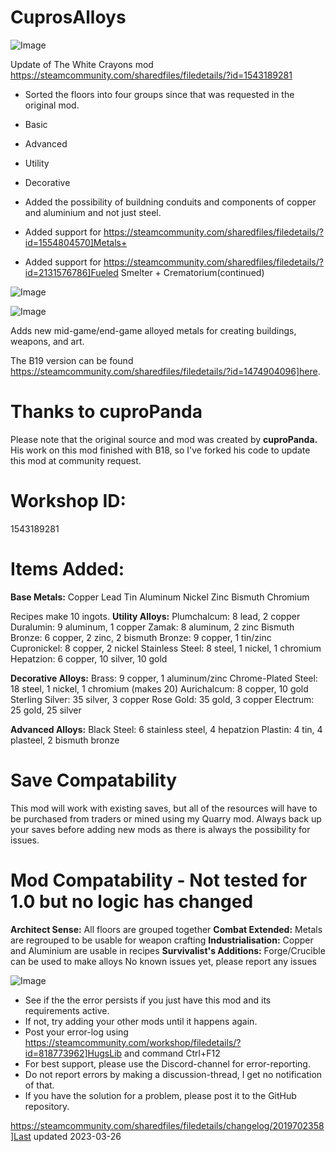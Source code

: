 # CuprosAlloys

![Image](https://i.imgur.com/buuPQel.png)

Update of The White Crayons mod
https://steamcommunity.com/sharedfiles/filedetails/?id=1543189281

- Sorted the floors into four groups since that was requested in the original mod.


-  Basic
-  Advanced
-  Utility
-  Decorative



- Added the possibility of buildning conduits and components of copper and aluminium and not just steel.
- Added support for https://steamcommunity.com/sharedfiles/filedetails/?id=1554804570]Metals+
- Added support for https://steamcommunity.com/sharedfiles/filedetails/?id=2131576786]Fueled Smelter + Crematorium(continued)


![Image](https://i.imgur.com/pufA0kM.png)

	
![Image](https://i.imgur.com/Z4GOv8H.png)


Adds new mid-game/end-game alloyed metals for creating buildings, weapons, and art.

The B19 version can be found https://steamcommunity.com/sharedfiles/filedetails/?id=1474904096]here.

# Thanks to cuproPanda

Please note that the original source and mod was created by **cuproPanda.** 
His work on this mod finished with B18, so I've forked his code to update this mod at community request.

# Workshop ID:

1543189281

# Items Added:

**Base Metals:**
Copper
Lead
Tin
Aluminum
Nickel
Zinc
Bismuth
Chromium

Recipes make 10 ingots.
**Utility Alloys:**
Plumchalcum: 8 lead, 2 copper
Duralumin: 9 aluminum, 1 copper
Zamak: 8 aluminum, 2 zinc
Bismuth Bronze: 6 copper, 2 zinc, 2 bismuth
Bronze: 9 copper, 1 tin/zinc
Cupronickel: 8 copper, 2 nickel
Stainless Steel: 8 steel, 1 nickel, 1 chromium
Hepatzion: 6 copper, 10 silver, 10 gold

**Decorative Alloys:**
Brass: 9 copper, 1 aluminum/zinc
Chrome-Plated Steel: 18 steel, 1 nickel, 1 chromium (makes 20)
Aurichalcum: 8 copper, 10 gold
Sterling Silver: 35 silver, 3 copper
Rose Gold: 35 gold, 3 copper
Electrum: 25 gold, 25 silver

**Advanced Alloys:**
Black Steel: 6 stainless steel, 4 hepatzion
Plastin: 4 tin, 4 plasteel, 2 bismuth bronze

# Save Compatability

This mod will work with existing saves, but all of the resources will have to be purchased from traders or mined using my Quarry mod.
Always back up your saves before adding new mods as there is always the possibility for issues.

# Mod Compatability - Not tested for 1.0 but no logic has changed

**Architect Sense:** All floors are grouped together
**Combat Extended:** Metals are regrouped to be usable for weapon crafting
**Industrialisation:** Copper and Aluminium are usable in recipes
**Survivalist's Additions:** Forge/Crucible can be used to make alloys
No known issues yet, please report any issues



![Image](https://i.imgur.com/PwoNOj4.png)



-  See if the the error persists if you just have this mod and its requirements active.
-  If not, try adding your other mods until it happens again.
-  Post your error-log using https://steamcommunity.com/workshop/filedetails/?id=818773962]HugsLib and command Ctrl+F12
-  For best support, please use the Discord-channel for error-reporting.
-  Do not report errors by making a discussion-thread, I get no notification of that.
-  If you have the solution for a problem, please post it to the GitHub repository.




https://steamcommunity.com/sharedfiles/filedetails/changelog/2019702358]Last updated 2023-03-26
